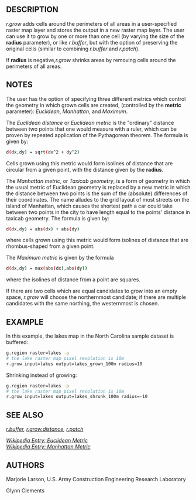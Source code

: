 ## DESCRIPTION

*r.grow* adds cells around the perimeters of all areas in a
user-specified raster map layer and stores the output in a new raster
map layer. The user can use it to grow by one or more than one cell (by
varying the size of the **radius** parameter), or like *r.buffer*, but
with the option of preserving the original cells (similar to combining
*r.buffer* and *r.patch*).

If **radius** is negative,*r.grow* shrinks areas by removing cells
around the perimeters of all areas.

## NOTES

The user has the option of specifying three different metrics which
control the geometry in which grown cells are created, (controlled by
the **metric** parameter): *Euclidean*, *Manhattan*, and *Maximum*.

The *Euclidean distance* or *Euclidean metric* is the "ordinary"
distance between two points that one would measure with a ruler, which
can be proven by repeated application of the Pythagorean theorem. The
formula is given by:

```sh
d(dx,dy) = sqrt(dx^2 + dy^2)
```

Cells grown using this metric would form isolines of distance that are
circular from a given point, with the distance given by the **radius**.

The *Manhattan metric*, or *Taxicab geometry*, is a form of geometry in
which the usual metric of Euclidean geometry is replaced by a new metric
in which the distance between two points is the sum of the (absolute)
differences of their coordinates. The name alludes to the grid layout of
most streets on the island of Manhattan, which causes the shortest path
a car could take between two points in the city to have length equal to
the points' distance in taxicab geometry. The formula is given by:

```sh
d(dx,dy) = abs(dx) + abs(dy)
```

where cells grown using this metric would form isolines of distance that
are rhombus-shaped from a given point.

The *Maximum metric* is given by the formula

```sh
d(dx,dy) = max(abs(dx),abs(dy))
```

where the isolines of distance from a point are squares.

If there are two cells which are equal candidates to grow into an empty
space, *r.grow* will choose the northernmost candidate; if there are
multiple candidates with the same northing, the westernmost is chosen.

## EXAMPLE

In this example, the lakes map in the North Carolina sample dataset is
buffered:

```sh
g.region raster=lakes -p
# the lake raster map pixel resolution is 10m
r.grow input=lakes output=lakes_grown_100m radius=10
```

Shrinking instead of growing:

```sh
g.region raster=lakes -p
# the lake raster map pixel resolution is 10m
r.grow input=lakes output=lakes_shrunk_100m radius=-10
```

## SEE ALSO

*[r.buffer](r.buffer.md), [r.grow.distance](r.grow.distance.md),
[r.patch](r.patch.md)*

*[Wikipedia Entry: Euclidean
Metric](https://en.wikipedia.org/wiki/Euclidean_metric)*  
*[Wikipedia Entry: Manhattan
Metric](https://en.wikipedia.org/wiki/Manhattan_metric)*

## AUTHORS

Marjorie Larson, U.S. Army Construction Engineering Research Laboratory

Glynn Clements
